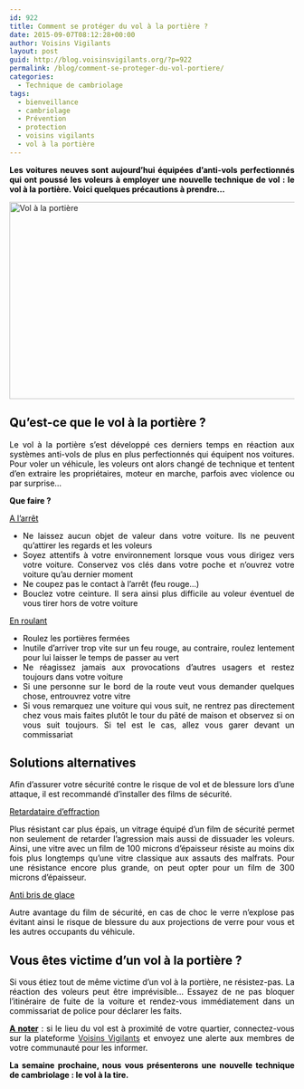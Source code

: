 ```yaml
---
id: 922
title: Comment se protéger du vol à la portière ?
date: 2015-09-07T08:12:28+00:00
author: Voisins Vigilants
layout: post
guid: http://blog.voisinsvigilants.org/?p=922
permalink: /blog/comment-se-proteger-du-vol-portiere/
categories:
  - Technique de cambriolage
tags:
  - bienveillance
  - cambriolage
  - Prévention
  - protection
  - voisins vigilants
  - vol à la portière
---
```

<p style="text-align: justify;">
  <span style="color: #000000;"><strong>Les voitures neuves sont aujourd’hui équipées d’anti-vols perfectionnés qui ont poussé les voleurs à employer une nouvelle technique de vol : le vol à la portière. Voici quelques précautions à prendre… </strong></span>
</p>

<p style="text-align: justify;">
  <a href="http://blog.voisinsvigilants.org/wp-content/uploads/2015/08/Vol-à-la-portière1.jpg"><img class="aligncenter  wp-image-923" src="http://blog.voisinsvigilants.org/wp-content/uploads/2015/08/Vol-à-la-portière1.jpg" alt="Vol à la portière" width="685" height="348" /></a>
</p>

<h2 style="text-align: justify;">
  <span style="color: #000000;"><strong>Qu’est-ce que le vol à la portière ?</strong></span>
</h2>

<p style="text-align: justify;">
  <span style="color: #000000;">Le vol à la portière s’est développé ces derniers temps en réaction aux systèmes anti-vols de plus en plus perfectionnés qui équipent nos voitures. Pour voler un véhicule, les voleurs ont alors changé de technique et tentent d’en extraire les propriétaires, moteur en marche, parfois avec violence ou par surprise…</span>
</p>

<p style="text-align: justify;">
  <span style="color: #000000;"><strong>Que faire ?</strong></span>
</p>

<p style="text-align: justify;">
  <span style="text-decoration: underline;"><span style="color: #000000; text-decoration: underline;">A l’arrêt</span></span>
</p>

<ul style="text-align: justify;">
  <li>
    <span style="color: #000000;">Ne laissez aucun objet de valeur dans votre voiture. Ils ne peuvent qu&rsquo;attirer les regards et les voleurs</span>
  </li>
  <li>
    <span style="color: #000000;">Soyez attentifs à votre environnement lorsque vous vous dirigez vers votre voiture. Conservez vos clés dans votre poche et n&rsquo;ouvrez votre voiture qu&rsquo;au dernier moment</span>
  </li>
  <li>
    <span style="color: #000000;">Ne coupez pas le contact à l&rsquo;arrêt (feu rouge&#8230;)</span>
  </li>
  <li>
    <span style="color: #000000;">Bouclez votre ceinture. Il sera ainsi plus difficile au voleur éventuel de vous tirer hors de votre voiture</span>
  </li>
</ul>

<p style="text-align: justify;">
  <span style="text-decoration: underline;"><span style="color: #000000; text-decoration: underline;">En roulant</span></span>
</p>

<ul style="text-align: justify;">
  <li>
    <span style="color: #000000;">Roulez les portières fermées</span>
  </li>
  <li>
    <span style="color: #000000;">Inutile d&rsquo;arriver trop vite sur un feu rouge, au contraire, roulez lentement pour lui laisser le temps de passer au vert</span>
  </li>
  <li>
    <span style="color: #000000;">Ne réagissez jamais aux provocations d&rsquo;autres usagers et restez toujours dans votre voiture</span>
  </li>
  <li>
    <span style="color: #000000;">Si une personne sur le bord de la route veut vous demander quelques chose, entrouvrez votre vitre</span>
  </li>
  <li>
    <span style="color: #000000;">Si vous remarquez une voiture qui vous suit, ne rentrez pas directement chez vous mais faites plutôt le tour du pâté de maison et observez si on vous suit toujours. Si tel est le cas, allez vous garer devant un commissariat</span>
  </li>
</ul>

<h2 style="text-align: justify;">
  <span style="color: #000000;"><strong>Solutions alternatives</strong></span>
</h2>

<p style="text-align: justify;">
  <span style="color: #000000;">Afin d’assurer votre sécurité contre le risque de vol et de blessure lors d’une attaque, il est recommandé d’installer des films de sécurité.</span>
</p>

<p style="text-align: justify;">
  <span style="text-decoration: underline;"><span style="color: #000000; text-decoration: underline;">Retardataire d’effraction</span></span>
</p>

<p style="text-align: justify;">
  <span style="color: #000000;">Plus résistant car plus épais, un vitrage équipé d’un film de sécurité permet non seulement de retarder l’agression mais aussi de dissuader les voleurs. Ainsi, une vitre avec un film de 100 microns d’épaisseur résiste au moins dix fois plus longtemps qu’une vitre classique aux assauts des malfrats. Pour une résistance encore plus grande, on peut opter pour un film de 300 microns d’épaisseur.</span>
</p>

<p style="text-align: justify;">
  <span style="text-decoration: underline;"><span style="color: #000000; text-decoration: underline;">Anti bris de glace</span></span>
</p>

<p style="text-align: justify;">
  <span style="color: #000000;">Autre avantage du film de sécurité, en cas de choc le verre n’explose pas évitant ainsi le risque de blessure du aux projections de verre pour vous et les autres occupants du véhicule.</span>
</p>

<h2 style="text-align: justify;">
  <span style="color: #000000;"><strong>Vous êtes victime d’un vol à la portière ?</strong></span>
</h2>

<p style="text-align: justify;">
  <span style="color: #000000;">Si vous étiez tout de même victime d’un vol à la portière, ne résistez-pas. La réaction des voleurs peut être imprévisible… Essayez de ne pas bloquer l’itinéraire de fuite de la voiture et rendez-vous immédiatement dans un commissariat de police pour déclarer les faits.</span>
</p>

<p style="text-align: justify;">
  <span style="color: #000000;"><span style="text-decoration: underline;"><strong>A noter</strong></span> : si le lieu du vol est à proximité de votre quartier, connectez-vous sur la plateforme <a href="http://www.voisinsvigilants.org">Voisins Vigilants</a> et envoyez une alerte aux membres de votre communauté pour les informer.</span>
</p>

<p style="text-align: justify;">
  <span style="color: #000000;"><strong>La semaine prochaine, nous vous présenterons une nouvelle technique de cambriolage : le vol à la tire. </strong></span>
</p>